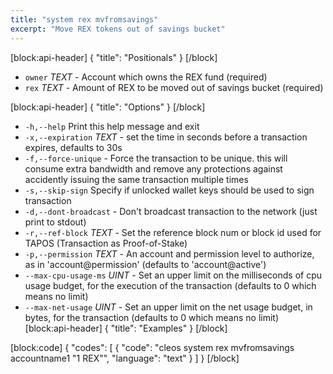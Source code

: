 ```yaml
---
title: "system rex mvfromsavings"
excerpt: "Move REX tokens out of savings bucket"
---
```

[block:api-header]
{
  "title": "Positionals"
}
[/block]
- `owner` _TEXT_ - Account which owns the REX fund (required)
- `rex` _TEXT_ - Amount of REX to be moved out of savings bucket (required)

[block:api-header]
{
  "title": "Options"
}
[/block]
- `-h,--help` Print this help message and exit
- `-x,--expiration` _TEXT_ - set the time in seconds before a transaction expires, defaults to 30s
- `-f,--force-unique` - Force the transaction to be unique. this will consume extra bandwidth and remove any protections against accidently issuing the same transaction multiple times
- `-s,--skip-sign` Specify if unlocked wallet keys should be used to sign transaction
- `-d,--dont-broadcast` - Don't broadcast transaction to the network (just print to stdout)
- `-r,--ref-block` _TEXT_ - Set the reference block num or block id used for TAPOS (Transaction as Proof-of-Stake)
- `-p,--permission`  _TEXT_ - An account and permission level to authorize, as in 'account@permission' (defaults to 'account@active')
- `--max-cpu-usage-ms` _UINT_ - Set an upper limit on the milliseconds of cpu usage budget, for the execution of the transaction (defaults to 0 which means no limit)
- `--max-net-usage` _UINT_ - Set an upper limit on the net usage budget, in bytes, for the transaction (defaults to 0 which means no limit)
[block:api-header]
{
  "title": "Examples"
}
[/block]

[block:code]
{
  "codes": [
    {
      "code": "cleos system rex mvfromsavings accountname1 \"1 REX\"",
      "language": "text"
    }
  ]
}
[/block]